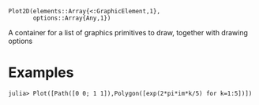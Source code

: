 ```
Plot2D(elements::Array{<:GraphicElement,1},
       options::Array{Any,1})
```

A container for a list of graphics primitives to draw, together with drawing options

# Examples

```julia-repl
julia> Plot([Path([0 0; 1 1]),Polygon([exp(2*pi*im*k/5) for k=1:5])])
```

